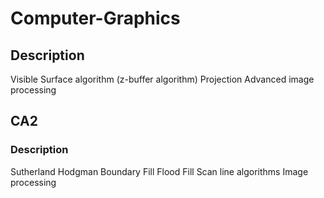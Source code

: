 # Computer-Graphics

## Description
Visible Surface algorithm (z-buffer algorithm)
Projection
Advanced image processing

## CA2
### Description
Sutherland Hodgman
Boundary Fill
Flood Fill
Scan line algorithms
Image processing